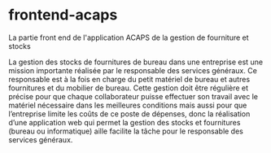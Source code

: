# frontend-acaps


La partie front end de l'application ACAPS de la gestion de fourniture et stocks 


La gestion des stocks de fournitures de bureau dans une entreprise est une mission importante réalisée par le responsable des services généraux. Ce responsable est à la fois en charge du petit matériel
de bureau et autres fournitures et du mobilier de bureau. Cette gestion doit être régulière et précise pour que chaque collaborateur puisse effectuer son travail avec le matériel nécessaire dans les meilleures conditions mais aussi pour que l’entreprise limite les coûts de ce poste de dépenses, donc la réalisation d’une application web qui permet la gestion des stocks
et fournitures (bureau ou informatique) aille facilite la tâche pour
le responsable des services généraux.
